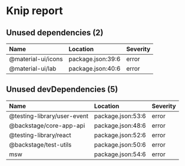 # Knip report

## Unused dependencies (2)

| Name               | Location          | Severity |
| :----------------- | :---------------- | :------- |
| @material-ui/icons | package.json:39:6 | error    |
| @material-ui/lab   | package.json:40:6 | error    |

## Unused devDependencies (5)

| Name                        | Location          | Severity |
| :-------------------------- | :---------------- | :------- |
| @testing-library/user-event | package.json:53:6 | error    |
| @backstage/core-app-api     | package.json:48:6 | error    |
| @testing-library/react      | package.json:52:6 | error    |
| @backstage/test-utils       | package.json:50:6 | error    |
| msw                         | package.json:54:6 | error    |
